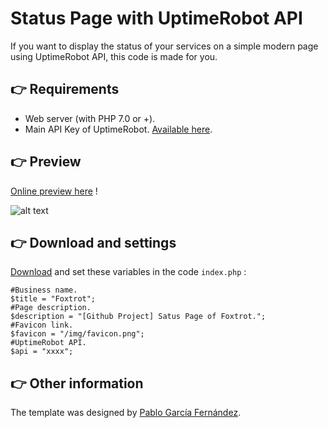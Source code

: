 # Status Page with UptimeRobot API

If you want to display the status of your services on a simple modern page using UptimeRobot API, this code is made for you.

## 👉 Requirements
- Web server (with PHP 7.0 or +).
- Main API Key of UptimeRobot. [Available here](https://uptimerobot.com/dashboard#mySettings).

## 👉 Preview

[Online preview here](https://foxtrot.network/github/uptimerobot_statuspage) !

![alt text](https://i.gyazo.com/b78ff53046b26f7710f371ebd6523460.png)

## 👉 Download and settings

[Download](https://github.com/matheograil/uptimerobot_statuspage/archive/master.zip) and set these variables in the code ```index.php``` :

```
#Business name.
$title = "Foxtrot";
#Page description.
$description = "[Github Project] Satus Page of Foxtrot.";
#Favicon link.
$favicon = "/img/favicon.png";
#UptimeRobot API.
$api = "xxxx";
```

## 👉 Other information

The template was designed by [Pablo García Fernández](https://codepen.io/heypablete/pen/qdIsm).
